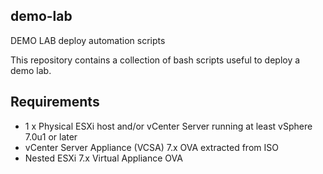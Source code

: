 ## demo-lab
DEMO LAB deploy automation scripts

This repository contains a collection of bash scripts useful to deploy a demo lab.

## Requirements

* 1 x Physical ESXi host and/or vCenter Server running at least vSphere 7.0u1 or later
* vCenter Server Appliance (VCSA) 7.x OVA extracted from ISO
* Nested ESXi 7.x Virtual Appliance OVA
